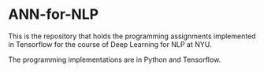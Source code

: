# ANN-for-NLP
This is the repository that holds the programming assignments implemented in Tensorflow for the course of Deep Learning for NLP at NYU. 

The programming implementations are in Python and Tensorflow.

